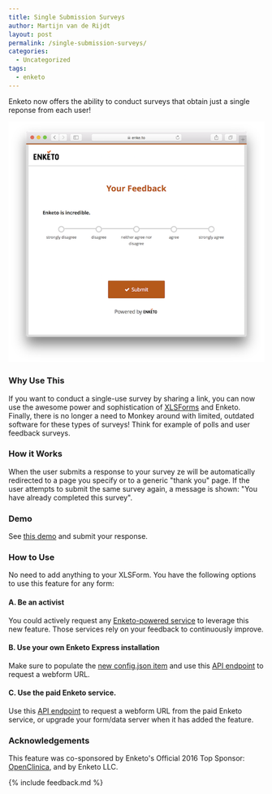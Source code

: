 ```yaml
---
title: Single Submission Surveys
author: Martijn van de Rijdt
layout: post
permalink: /single-submission-surveys/
categories:
  - Uncategorized
tags:
  - enketo
---
```


Enketo now offers the ability to conduct surveys that obtain just a single reponse from each user!

[![Screenshot of export button](../files/2016/09/feedback.png "Screenshot of feedback survey")](https://enke.to/single/::4c7c494fbfd5cd59e56ef6c68381e77b)

### Why Use This

If you want to conduct a single-use survey by sharing a link, you can now use the awesome power and sophistication of [XLSForms](http://xlsform.org/) and Enketo. Finally, there is no longer a need to Monkey around with limited, outdated software for these types of surveys! Think for example of polls and user feedback surveys.

### How it Works

When the user submits a response to your survey ze will be automatically redirected to a page you specify or to a generic "thank you" page. If the user attempts to submit the same survey again, a message is shown: "You have already completed this survey".

### Demo

See [this demo](https://enke.to/single/::4c7c494fbfd5cd59e56ef6c68381e77b) and submit your response.

### How to Use

No need to add anything to your XLSForm. You have the following options to use this feature for any form:

#### A. Be an activist

You could actively request any [Enketo-powered service](https://enketo.org/#tools) to leverage this new feature. Those services rely on your feedback to continuously improve.

#### B. Use your own Enketo Express installation

Make sure to populate the [new config.json item](https://github.com/kobotoolbox/enketo-express/blob/master/config/README.md#less-secure-encryption-key) and use this [API endpoint](http://apidocs.enketo.org/v2/#/post-survey-single-once) to request a webform URL.

#### C. Use the paid Enketo service.

Use this [API endpoint](http://apidocs.enketo.org/v2/#/post-survey-single-once) to request a webform URL from the paid Enketo service, or upgrade your form/data server when it has added the feature.


### Acknowledgements

This feature was co-sponsored by Enketo's Official 2016 Top Sponsor: [OpenClinica](http://openclinica.org/), and by Enketo LLC.

{% include feedback.md %}
